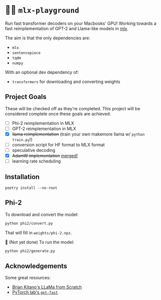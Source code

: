 # 🍏🤖 `mlx-playground`

Run fast transformer decoders  on your Macbooks' GPU!
Working towards a fast reimplementation of GPT-2 and Llama-like models in [mlx](https://ml-explore.github.io/mlx/build/html/index.html).

The aim is that the only dependencies are:
- `mlx`
- `sentencepiece`
- `tqdm`
- `numpy`

With an optional dev dependency of:
- `transformers` for downloading and converting weights

## Project Goals

These will be checked off as they're completed.
This project will be considered complete once these goals are achieved.

- [ ] Phi-2 reimplementation in MLX
- [ ] GPT-2 reimplementation in MLX
- [x] ~~llama reimplementation~~ (train your own makemore llama w/ `python train.py`!)
- [ ] conversion script for HF format to MLX format
- [ ] speculative decoding
- [x] ~~AdamW implementation~~ [merged!](https://github.com/ml-explore/mlx/pull/72)
- [ ] learning rate scheduling 

## Installation

```
poetry install --no-root
```

## Phi-2

To download and convert the model:

```sh 
python phi2/convert.py
```

That will fill in `weights/phi-2.npz`.

🚧 (Not yet done) To run the model:

```sh
python phi2/generate.py
```

## Acknowledgements

Some great resources:

- [Brian Kitano's LLaMa from Scratch](https://blog.briankitano.com/llama-from-scratch/)
- [PyTorch lab's `gpt-fast`](https://github.com/pytorch-labs/gpt-fast)
